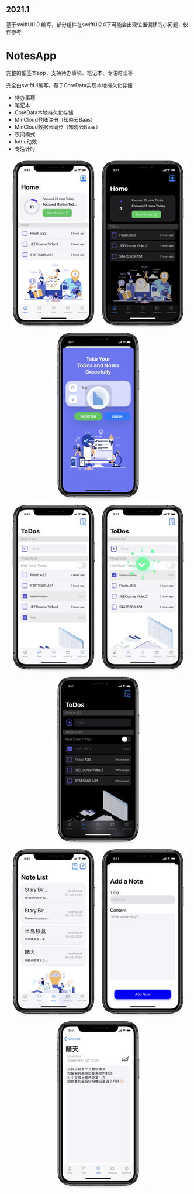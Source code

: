 ## 2021.1
基于swiftUI1.0 编写，部分组件在swiftUI2.0下可能会出现位置偏移的小问题，仅作参考

# NotesApp
完整的便签本app，支持待办事项、笔记本、专注时长等

完全由swiftUI编写，基于CoreData实现本地持久化存储

* 待办事项
* 笔记本
* CoreData本地持久化存储
* MinCloud登陆注册（知晓云Baas）
* MinCloud数据云同步（知晓云Baas）
* 夜间模式
* lottie动效
* 专注计时

<div align=center>
<img src="https://github.com/dyeeee/NotesApp/blob/master/showPics/BA9D268CD0E878BF5790F646B301DB97.JPG" width="240"/>
<img src="https://github.com/dyeeee/NotesApp/blob/master/showPics/69A4895D8F226B3086C5FB5FB35451DA.JPG" width="240"/>
<img src="https://github.com/dyeeee/NotesApp/blob/master/showPics/EDB36F7F0AA33E667D8EE9B1A22D9702.JPG" width="240"/>
</div>

<div align=center>
<img src="https://github.com/dyeeee/NotesApp/blob/master/showPics/A17817B53082F53ED584960716FE6053.JPG" width="240"/>
<img src="https://github.com/dyeeee/NotesApp/blob/master/showPics/4CBCB616F4FE4E2B11071F0708E01276.JPG" width="240"/>
<img src="https://github.com/dyeeee/NotesApp/blob/master/showPics/826E72E45F928DED4157610E79C75039.JPG" width="240"/>
</div>

<div align=center>
<img src="https://github.com/dyeeee/NotesApp/blob/master/showPics/06BCD721F20815F9EC543A270617D2CD.JPG" width="240"/>
<img src="https://github.com/dyeeee/NotesApp/blob/master/showPics/5B625FD91844FFFD8B3EE9EC65ECDFA9.JPG" width="240"/>
<img src="https://github.com/dyeeee/NotesApp/blob/master/showPics/B601B5A0BA233CAC8161F48E986102EE.JPG" width="240"/>
</div>

